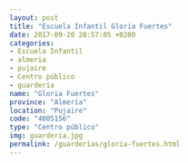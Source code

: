 ```yaml
---
layout: post
title: "Escuela Infantil Gloria Fuertes"
date: 2017-09-20 20:57:05 +0200
categories:
- Escuela Infantil
- almeria
- pujaire
- Centro público
- guarderia
name: "Gloria Fuertes"
province: "Almería"
location: "Pujaire"
code: "4005156"
type: "Centro público"
img: guarderia.jpg
permalink: /guarderias/gloria-fuertes.html
---
```

